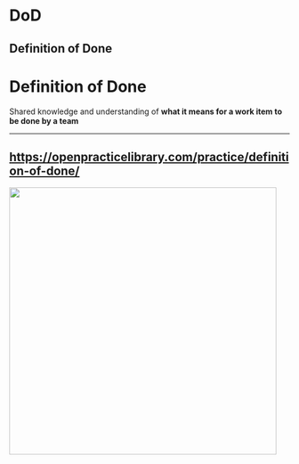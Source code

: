 # DoD

Definition of Done
--
# Definition of Done

Shared knowledge and understanding of **what it means for a work item to be done by a team**

<hr>

https://openpracticelibrary.com/practice/definition-of-done/
--
[<img src="https://github.com/openpracticelibrary/opl-media/blob/master/images/DoD.JPG?raw=true" width="480px">](https://openpracticelibrary.com/practice/definition-of-done/)